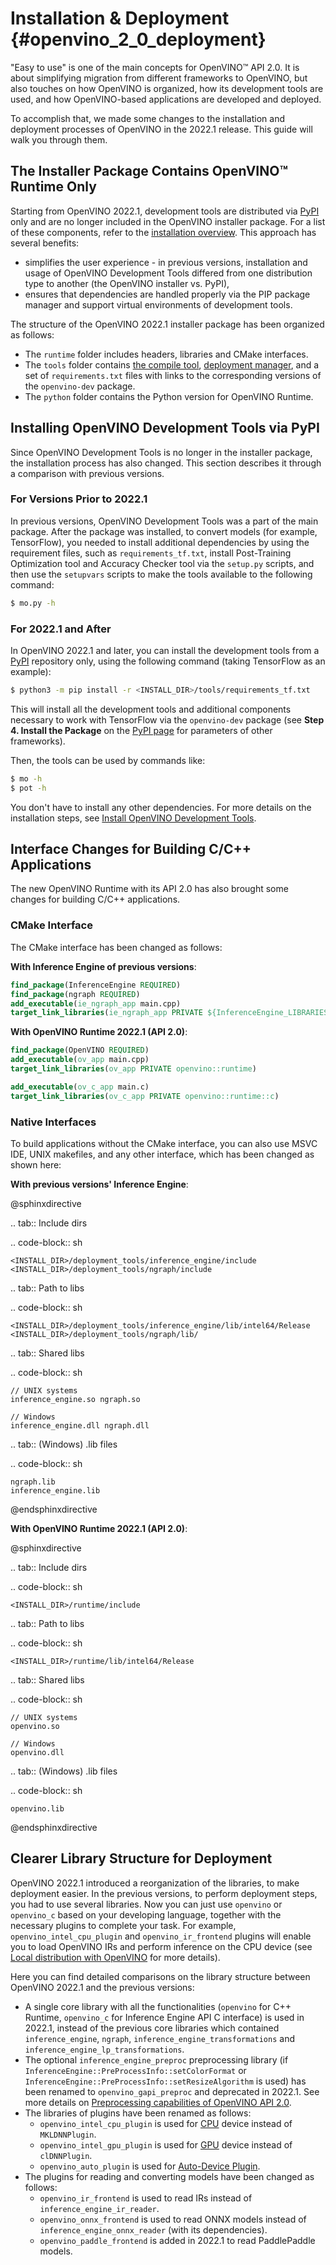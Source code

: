# Installation & Deployment {#openvino_2_0_deployment}

"Easy to use" is one of the main concepts for OpenVINO™ API 2.0. It is about simplifying migration from different frameworks to OpenVINO, but also touches on how OpenVINO is organized, how its development tools are used, and how OpenVINO-based applications are developed and deployed.

To accomplish that, we made some changes to the installation and deployment processes of OpenVINO in the 2022.1 release. This guide will walk you through them.

## The Installer Package Contains OpenVINO™ Runtime Only

Starting from OpenVINO 2022.1, development tools are distributed via [PyPI](https://pypi.org/project/openvino-dev/) only and are no longer included in the OpenVINO installer package. For a list of these components, refer to the [installation overview](../../../install_guides/installing-openvino-overview.md). This approach has several benefits:

* simplifies the user experience - in previous versions, installation and usage of OpenVINO Development Tools differed from one distribution type to another (the OpenVINO installer vs. PyPI), 
* ensures that dependencies are handled properly via the PIP package manager and support virtual environments of development tools.

The structure of the OpenVINO 2022.1 installer package has been organized as follows:

- The `runtime` folder includes headers, libraries and CMake interfaces.
- The `tools` folder contains [the compile tool](../../../tools/compile_tool/README.md), [deployment manager](../../OV_Runtime_UG/deployment/deployment-manager-tool.md), and a set of `requirements.txt` files with links to the corresponding versions of the `openvino-dev` package.
- The `python` folder contains the Python version for OpenVINO Runtime.

## Installing OpenVINO Development Tools via PyPI

Since OpenVINO Development Tools is no longer in the installer package, the installation process has also changed. This section describes it through a comparison with previous versions.

### For Versions Prior to 2022.1

In previous versions, OpenVINO Development Tools was a part of the main package. After the package was installed, to convert models (for example, TensorFlow), you needed to install additional dependencies by using the requirement files, such as `requirements_tf.txt`, install Post-Training Optimization tool and Accuracy Checker tool via the `setup.py` scripts, and then use the `setupvars` scripts to make the tools available to the following command:

```sh
$ mo.py -h
```

### For 2022.1 and After

In OpenVINO 2022.1 and later, you can install the development tools from a [PyPI](https://pypi.org/project/openvino-dev/) repository only, using the following command (taking TensorFlow as an example):

```sh
$ python3 -m pip install -r <INSTALL_DIR>/tools/requirements_tf.txt 
```

This will install all the development tools and additional components necessary to work with TensorFlow via the `openvino-dev` package (see **Step 4. Install the Package** on the [PyPI page](https://pypi.org/project/openvino-dev/) for parameters of other frameworks).

Then, the tools can be used by commands like:

```sh
$ mo -h
$ pot -h
```

You don't have to install any other dependencies. For more details on the installation steps, see [Install OpenVINO Development Tools](../../install_guides/installing-model-dev-tools.md).

## Interface Changes for Building C/C++ Applications

The new OpenVINO Runtime with its API 2.0 has also brought some changes for building C/C++ applications.

### CMake Interface

The CMake interface has been changed as follows:

**With Inference Engine of previous versions**:

```cmake
find_package(InferenceEngine REQUIRED)
find_package(ngraph REQUIRED)
add_executable(ie_ngraph_app main.cpp)
target_link_libraries(ie_ngraph_app PRIVATE ${InferenceEngine_LIBRARIES} ${NGRAPH_LIBRARIES})
```

**With OpenVINO Runtime 2022.1 (API 2.0)**:

```cmake
find_package(OpenVINO REQUIRED)
add_executable(ov_app main.cpp)
target_link_libraries(ov_app PRIVATE openvino::runtime)

add_executable(ov_c_app main.c)
target_link_libraries(ov_c_app PRIVATE openvino::runtime::c)
```

### Native Interfaces

To build applications without the CMake interface, you can also use MSVC IDE, UNIX makefiles, and any other interface, which has been changed as shown here:

**With previous versions' Inference Engine**:

@sphinxdirective

.. tab:: Include dirs

  .. code-block:: sh
    
    <INSTALL_DIR>/deployment_tools/inference_engine/include
    <INSTALL_DIR>/deployment_tools/ngraph/include

.. tab:: Path to libs

  .. code-block:: sh

    <INSTALL_DIR>/deployment_tools/inference_engine/lib/intel64/Release
    <INSTALL_DIR>/deployment_tools/ngraph/lib/

.. tab:: Shared libs

  .. code-block:: sh

    // UNIX systems
    inference_engine.so ngraph.so

    // Windows
    inference_engine.dll ngraph.dll

.. tab:: (Windows) .lib files

  .. code-block:: sh
  
    ngraph.lib
    inference_engine.lib

@endsphinxdirective

**With OpenVINO Runtime 2022.1 (API 2.0)**:

@sphinxdirective

.. tab:: Include dirs

  .. code-block:: sh

    <INSTALL_DIR>/runtime/include

.. tab:: Path to libs

  .. code-block:: sh

    <INSTALL_DIR>/runtime/lib/intel64/Release

.. tab:: Shared libs

  .. code-block:: sh

    // UNIX systems
    openvino.so

    // Windows
    openvino.dll

.. tab:: (Windows) .lib files

  .. code-block:: sh

    openvino.lib

@endsphinxdirective

## Clearer Library Structure for Deployment

OpenVINO 2022.1 introduced a reorganization of the libraries, to make deployment easier. In the previous versions, to perform deployment steps, you had to use several libraries. Now you can just use `openvino` or `openvino_c` based on your developing language, together with the necessary plugins to complete your task. For example, `openvino_intel_cpu_plugin` and `openvino_ir_frontend` plugins will enable you to load OpenVINO IRs and perform inference on the CPU device (see [Local distribution with OpenVINO](../deployment/local-distribution.md) for more details).

Here you can find detailed comparisons on the library structure between OpenVINO 2022.1 and the previous versions:

* A single core library with all the functionalities (`openvino` for C++ Runtime, `openvino_c` for Inference Engine API C interface) is used in 2022.1, instead of the previous core libraries which contained `inference_engine`, `ngraph`, `inference_engine_transformations` and `inference_engine_lp_transformations`.
* The optional `inference_engine_preproc` preprocessing library (if `InferenceEngine::PreProcessInfo::setColorFormat` or `InferenceEngine::PreProcessInfo::setResizeAlgorithm` is used) has been renamed to `openvino_gapi_preproc` and deprecated in 2022.1. See more details on [Preprocessing capabilities of OpenVINO API 2.0](preprocessing.md).
* The libraries of plugins have been renamed as follows:
   * `openvino_intel_cpu_plugin` is used for [CPU](../supported_plugins/CPU.md) device instead of `MKLDNNPlugin`.
   * `openvino_intel_gpu_plugin` is used for [GPU](../supported_plugins/GPU.md) device instead of `clDNNPlugin`.
   * `openvino_auto_plugin` is used for [Auto-Device Plugin](../auto_device_selection.md).
* The plugins for reading and converting models have been changed as follows:
   * `openvino_ir_frontend` is used to read IRs instead of `inference_engine_ir_reader`.
   * `openvino_onnx_frontend` is used to read ONNX models instead of `inference_engine_onnx_reader` (with its dependencies). 
   * `openvino_paddle_frontend` is added in 2022.1 to read PaddlePaddle models.

<!-----
Older versions of OpenVINO had several core libraries and plugin modules:
- Core: `inference_engine`, `ngraph`, `inference_engine_transformations`, `inference_engine_lp_transformations`
- Optional `inference_engine_preproc` preprocessing library (if `InferenceEngine::PreProcessInfo::setColorFormat` or `InferenceEngine::PreProcessInfo::setResizeAlgorithm` are used)
- Plugin libraries:
 - `MKLDNNPlugin` for [CPU](../supported_plugins/CPU.md) device
 - `clDNNPlugin` for [GPU](../supported_plugins/GPU.md) device
 - `MultiDevicePlugin` for [Multi-device execution](../multi_device.md)
 - others
- Plugins to read and convert a model:
 - `inference_engine_ir_reader` to read OpenVINO IR
 - `inference_engine_onnx_reader` (with its dependencies) to read ONNX models
Now, the modularity is more clear:
- A single core library with all the functionality `openvino` for C++ runtime
- `openvino_c` with Inference Engine API C interface
- **Deprecated** Optional `openvino_gapi_preproc` preprocessing library (if `InferenceEngine::PreProcessInfo::setColorFormat` or `InferenceEngine::PreProcessInfo::setResizeAlgorithm` are used)
 - Use [preprocessing capabilities from OpenVINO 2.0](../preprocessing_overview.md)
- Plugin libraries with clear names:
 - `openvino_intel_cpu_plugin`
 - `openvino_intel_gpu_plugin`
 - `openvino_auto_plugin`
 - others
- Plugins to read and convert models:
 - `openvino_ir_frontend` to read OpenVINO IR
 - `openvino_onnx_frontend` to read ONNX models
 - `openvino_paddle_frontend` to read Paddle models
---->